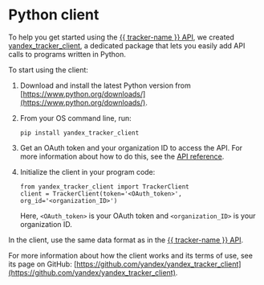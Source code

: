 # Python client

To help you get started using the [{{ tracker-name }} API](../about-api.md), we created [yandex_tracker_client](https://github.com/yandex/yandex_tracker_client), a dedicated package that lets you easily add API calls to programs written in Python.

To start using the client:

1. Download and install the latest Python version from [https://www.python.org/downloads/](https://www.python.org/downloads/).

1. From your OS command line, run:


   ```
   pip install yandex_tracker_client
   ```



1. Get an OAuth token and your organization ID to access the API. For more information about how to do this, see the [API reference](../concepts/access.md).

1. Initialize the client in your program code:
   ```
   from yandex_tracker_client import TrackerClient
   client = TrackerClient(token='<OAuth_token>', org_id='<organization_ID>')
   ```
   Here, `<OAuth_token>` is your OAuth token and `<organization_ID>` is your organization ID.

In the client, use the same data format as in the [{{ tracker-name }} API](../concepts/access.md).

For more information about how the client works and its terms of use, see its page on GitHub: [https://github.com/yandex/yandex_tracker_client](https://github.com/yandex/yandex_tracker_client).

